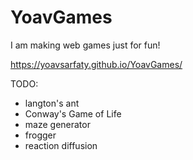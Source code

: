 # YoavGames
I am making web games just for fun!

https://yoavsarfaty.github.io/YoavGames/

TODO:

*  langton's ant
*  Conway's Game of Life
*  maze generator
*  frogger
*  reaction diffusion
